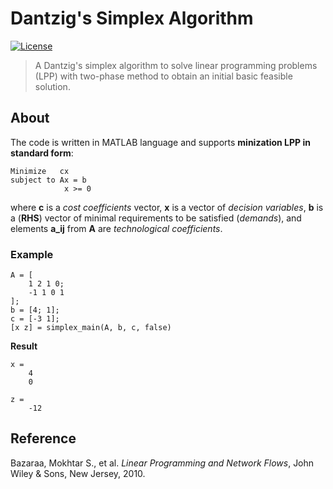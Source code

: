 # Dantzig's Simplex Algorithm
[![License](https://img.shields.io/badge/license-MIT%20License-red.svg)](https://github.com/g117126unicamp/SimplexTwoPhase/blob/master/LICENSE.md)

> A Dantzig's simplex algorithm to solve linear programming problems (LPP) with two-phase method to obtain an initial basic feasible solution.



## About

The code is written in MATLAB language and supports **minization LPP in standard form**:

    Minimize   cx
    subject to Ax = b
                x >= 0

where **c** is a _cost coefficients_ vector, **x** is a vector of _decision variables_, **b** is a (__RHS__) vector of minimal requirements to be satisfied (_demands_), and elements **a_ij** from **A** are _technological coefficients_.


### Example

    A = [
        1 2 1 0;
        -1 1 0 1
    ];
    b = [4; 1];
    c = [-3 1];
    [x z] = simplex_main(A, b, c, false)
    
**Result**

    x =
        4
        0
    
    z =
        -12


## Reference
Bazaraa, Mokhtar S., et al. _Linear Programming and Network Flows_, John Wiley & Sons, New Jersey, 2010.
